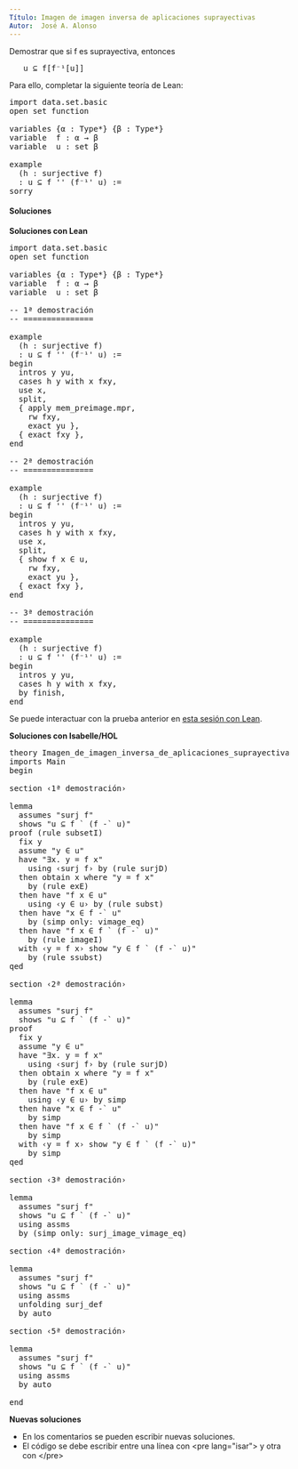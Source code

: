 ```yaml
---
Título: Imagen de imagen inversa de aplicaciones suprayectivas
Autor:  José A. Alonso
---
```


Demostrar que si f es suprayectiva, entonces
<pre lang="text">
   u ⊆ f[f⁻¹[u]]
</pre>

Para ello, completar la siguiente teoría de Lean:

<pre lang="lean">
import data.set.basic
open set function

variables {α : Type*} {β : Type*}
variable  f : α → β
variable  u : set β

example
  (h : surjective f)
  : u ⊆ f '' (f⁻¹' u) :=
sorry
</pre>

<h4>Soluciones</h4>
<!--more-->

**Soluciones con Lean**

<pre lang="lean">
import data.set.basic
open set function

variables {α : Type*} {β : Type*}
variable  f : α → β
variable  u : set β

-- 1ª demostración
-- ===============

example
  (h : surjective f)
  : u ⊆ f '' (f⁻¹' u) :=
begin
  intros y yu,
  cases h y with x fxy,
  use x,
  split,
  { apply mem_preimage.mpr,
    rw fxy,
    exact yu },
  { exact fxy },
end

-- 2ª demostración
-- ===============

example
  (h : surjective f)
  : u ⊆ f '' (f⁻¹' u) :=
begin
  intros y yu,
  cases h y with x fxy,
  use x,
  split,
  { show f x ∈ u,
    rw fxy,
    exact yu },
  { exact fxy },
end

-- 3ª demostración
-- ===============

example
  (h : surjective f)
  : u ⊆ f '' (f⁻¹' u) :=
begin
  intros y yu,
  cases h y with x fxy,
  by finish,
end
</pre>

Se puede interactuar con la prueba anterior en [esta sesión con Lean](https://bit.ly/3prF7Pz).

**Soluciones con Isabelle/HOL**

<pre lang="isar">
theory Imagen_de_imagen_inversa_de_aplicaciones_suprayectivas
imports Main
begin

section ‹1ª demostración›

lemma
  assumes "surj f"
  shows "u ⊆ f ` (f -` u)"
proof (rule subsetI)
  fix y
  assume "y ∈ u"
  have "∃x. y = f x"
    using ‹surj f› by (rule surjD)
  then obtain x where "y = f x"
    by (rule exE)
  then have "f x ∈ u"
    using ‹y ∈ u› by (rule subst)
  then have "x ∈ f -` u"
    by (simp only: vimage_eq)
  then have "f x ∈ f ` (f -` u)"
    by (rule imageI)
  with ‹y = f x› show "y ∈ f ` (f -` u)"
    by (rule ssubst)
qed

section ‹2ª demostración›

lemma
  assumes "surj f"
  shows "u ⊆ f ` (f -` u)"
proof
  fix y
  assume "y ∈ u"
  have "∃x. y = f x"
    using ‹surj f› by (rule surjD)
  then obtain x where "y = f x"
    by (rule exE)
  then have "f x ∈ u"
    using ‹y ∈ u› by simp
  then have "x ∈ f -` u"
    by simp
  then have "f x ∈ f ` (f -` u)"
    by simp
  with ‹y = f x› show "y ∈ f ` (f -` u)"
    by simp
qed

section ‹3ª demostración›

lemma
  assumes "surj f"
  shows "u ⊆ f ` (f -` u)"
  using assms
  by (simp only: surj_image_vimage_eq)

section ‹4ª demostración›

lemma
  assumes "surj f"
  shows "u ⊆ f ` (f -` u)"
  using assms
  unfolding surj_def
  by auto

section ‹5ª demostración›

lemma
  assumes "surj f"
  shows "u ⊆ f ` (f -` u)"
  using assms
  by auto

end
</pre>

**Nuevas soluciones**
<ul>
<li>En los comentarios se pueden escribir nuevas soluciones.
<li>El código se debe escribir entre una línea con &#60;pre lang=&quot;isar&quot;&#62; y otra con &#60;/pre&#62;
</ul>
